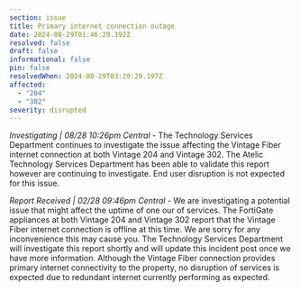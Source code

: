 ```yaml
---
section: issue
title: Primary internet connection outage
date: 2024-08-29T01:46:29.192Z
resolved: false
draft: false
informational: false
pin: false
resolvedWhen: 2024-08-29T03:29:29.197Z
affected:
  - "204"
  - "302"
severity: disrupted
---
```

*Investigating | 08/28 10:26pm Central* - The Technology Services Department continues to investigate the issue affecting the Vintage Fiber internet connection at both Vintage 204 and Vintage 302. The Atelic Technology Services Department has been able to validate this report however are continuing to investigate. End user disruption is not expected for this issue.

*Report Received | 02/28 09:46pm Central* - We are investigating a potential issue that might affect the uptime of one our of services. The FortiGate appliances at both Vintage 204 and Vintage 302 report that the Vintage Fiber internet connection is offline at this time. We are sorry for any inconvenience this may cause you. The Technology Services Department will investigate this report shortly and will update this incident post once we have more information. Although the Vintage Fiber connection provides primary internet connectivity to the property, no disruption of services is expected due to redundant internet currently performing as expected.